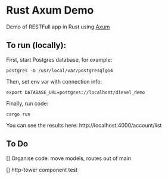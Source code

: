 # Rust Axum Demo
Demo of RESTFull app in Rust using [Axum](https://github.com/tokio-rs/axum)

## To run (locally):
First, start Postgres database, for example:
```
postgres -D /usr/local/var/postgresql@14
```

Then, set env var with connection info:

```
export DATABASE_URL=postgres://localhost/diesel_demo
```

Finally, run code:
```
cargo run
```
You can see the results here: http://localhost:4000/account/list

## To Do
[] Organise code: move models, routes out of main

[] http-tower component test